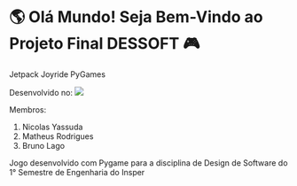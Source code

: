 # 🌎 Olá Mundo! Seja Bem-Vindo ao Projeto Final DESSOFT 🎮

Jetpack Joyride PyGames 

Desenvolvido no: 
<img src="https://img.shields.io/badge/Visual_Studio_Code-0078D4?style=for-the-badge&logo=visual%20studio%20code&logoColor=white"/>

Membros:
1. Nicolas Yassuda
2. Matheus Rodrigues
3. Bruno Lago

Jogo desenvolvido com Pygame para a disciplina de Design de Software do 1° Semestre de Engenharia do Insper

